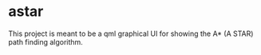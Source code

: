 astar
=====
This project is meant to be a qml graphical UI for showing the A\* (A STAR) path finding algorithm.
